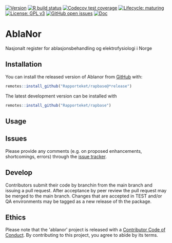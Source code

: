 <!-- badges: start -->
[![Version](https://img.shields.io/github/v/release/rapporteket/ablanor?sort=semver)](https://github.com/rapporteket/ablanor/releases)
[![R build status](https://github.com/rapporteket/ablanor/workflows/R-CMD-check/badge.svg)](https://github.com/rapporteket/ablanor/actions)
[![Codecov test coverage](https://codecov.io/gh/Rapporteket/ablanor/branch/main/graph/badge.svg)](https://codecov.io/gh/Rapporteket/ablanor?branch=main)
[![Lifecycle: maturing](https://img.shields.io/badge/lifecycle-maturing-blue.svg)](https://www.tidyverse.org/lifecycle/#maturing)
[![License: GPL v3](https://img.shields.io/badge/License-GPLv3-blue.svg)](https://www.gnu.org/licenses/gpl-3.0)
[![GitHub open issues](https://img.shields.io/github/issues/rapporteket/ablanor.svg)](https://github.com/rapporteket/ablanor/issues)
[![Doc](https://img.shields.io/badge/Doc--grey.svg)](https://rapporteket.github.io/ablanor/)
<!-- badges: end -->
# AblaNor
Nasjonalt register for ablasjonsbehandling og elektrofysiologi i Norge

## Installation

You can install the released version of Ablanor from [GitHub](https://github.com/Rapporteket/ablanor) with:

``` r
remotes::install_github("Rapporteket/rapbase@*release")
```
The latest development version can be installed with
```r
remotes::install_github("Rapporteket/rapbase")
```

## Usage

## Issues
Please provide any comments (e.g. on proposed enhancements, shortcomings, errors) through the [issue tracker](https://github.com/Rapporteket/ablanor/issues).


## Develop
Contributors submit their code by branchin from the main branch and issuing a pull request. After acceptance by peer review the pull request may be merged to the main branch. Changes that are accepted in TEST and/or QA environments may be tagged as a new release of th  the package.

## Ethics
Please note that the 'ablanor' project is released with a
[Contributor Code of Conduct](CODE_OF_CONDUCT.md). By contributing to this
project, you agree to abide by its terms.
